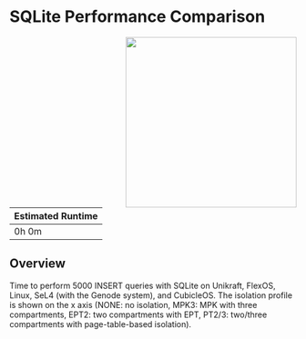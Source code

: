 # SQLite Performance Comparison

<img align="right" src="../../plots/fig-10_sqlite-exec-time.svg" width="300" />

| Estimated Runtime |
| ----------------- |
| 0h 0m             |

## Overview

Time to perform 5000 INSERT queries with SQLite on Unikraft, FlexOS, Linux, SeL4
(with the Genode system), and CubicleOS. The isolation profile is shown on the x
axis (NONE: no isolation, MPK3: MPK with three compartments, EPT2: two
compartments with EPT, PT2/3: two/three compartments with page-table-based
isolation).